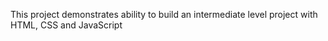 This project demonstrates ability to build an intermediate level project with HTML, CSS and JavaScript